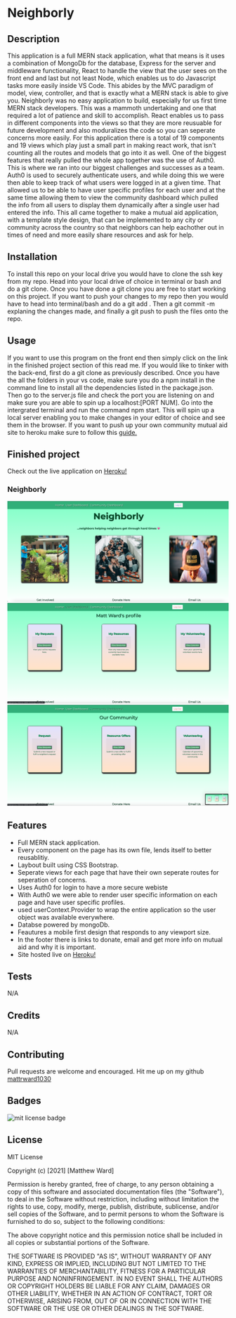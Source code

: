 # Neighborly

## Description 

This application is a full MERN stack application, what that means is it uses a combination of MongoDb for the database, Express for the server and middleware functionality, React to handle the view that the user sees on the front end and last but not least Node, which enables us to do Javascript tasks more easily inside VS Code. This abides by the MVC paradigm of model, view, controller, and that is exactly what a MERN stack is able to give you. Neighborly was no easy application to build, especially for us first time MERN stack developers. This was a mammoth undertaking and one that required a lot of patience and skill to accomplish. React enables us to pass in different components into the views so that they are more reusuable for future development and also moduralizes the code so you can seperate concerns more easily. For this application there is a total of 19 components and 19 views which play just a small part in making react work, that isn't counting all the routes and models that go into it as well. One of the biggest features that really pulled the whole app together was the use of Auth0. This is where we ran into our biggest challenges and successes as a team. Auth0 is used to securely authenticate users, and while doing this we were then able to keep track of what users were logged in at a given time. That allowed us to be able to have user specific profiles for each user and at the same time allowing them to view the community dashboard which pulled the info from all users to display them dynamically after a single user had entered the info. This all came together to make a mutual aid application, with a template style design, that can be implemented to any city or community across the country so that neighbors can help eachother out in times of need and more easily share resources and ask for help. 

## Installation

To install this repo on your local drive you would have to clone the ssh key from my repo. Head into your local drive of choice in terminal or bash and do a git clone. Once you have done a git clone you are free to start working on this project. If you want to push your changes to my repo then you would have to head into terminal/bash and do a git add . Then a git commit -m explaning the changes made, and finally a git push to push the files onto the repo. 

## Usage 

If you want to use this program on the front end then simply click on the link in the finished project section of this read me. If you would like to tinker with the back-end, first do a git clone as previously described. Once you have the all the folders in your vs code, make sure you do a npm install in the command line to install all the dependencies listed in the package.json. Then go to the server.js file and check the port you are listening on and make sure you are able to spin up a localhost:[PORT NUM]. Go into the intergrated terminal and run the command npm start. This will spin up a local server enabling you to make changes in your editor of choice and see them in the browser. If you want to push up your own community mutual aid site to heroku make sure to follow this <a href="https://blog.heroku.com/deploying-react-with-zero-configuration" target="_blank">guide.</a>

## Finished project

Check out the live application on <a href="https://young-wildwood-89055.herokuapp.com">Heroku!</a>

 ### Neighborly

 <img src="./client/src/images/neighborly-homepage.png" alt="neighborly home page">
 <img src="./client/src/images/neighborly-userdashboard.png"alt="neighborly user page">
 <img src="./client/src/images/neighborly-communitydashboard.png" alt="neighborly community page">


 

## Features
<ul>
<li> Full MERN stack application.</li>
<li> Every component on the page has its own file, lends itself to better reusablitiy.</li>
<li> Laybout built using CSS Bootstrap.</li>
<li>Seperate views for each page that have their own seperate routes for seperation of concerns.</li>
<li>Uses Auth0 for login to have a more secure webiste</li>
<li>With Auth0 we were able to render user specific information on each page and have user specific profiles.</li>
<li>used userContext.Provider to wrap the entire application so the user object was available everywhere.</li>
<li>Databse powered by mongoDb.</li>
<li>Feautures a mobile first design that responds to any viewport size.</li>
<li>In the footer there is links to donate, email and get more info on mutual aid and why it is important.</li>
<li>Site hosted live on <a href="https://young-wildwood-89055.herokuapp.com">Heroku!</a> </li>

</ul>

## Tests
N/A

## Credits
N/A

## Contributing

Pull requests are welcome and encouraged. Hit me up on my github <a href="https://github.com/mattrward1030">mattrward1030</a>

## Badges
 <img src="https://shields.io/badge/license-MIT-green" alt="mit license badge">

## License

MIT License

Copyright (c) [2021] [Matthew Ward]

Permission is hereby granted, free of charge, to any person obtaining a copy
of this software and associated documentation files (the "Software"), to deal
in the Software without restriction, including without limitation the rights
to use, copy, modify, merge, publish, distribute, sublicense, and/or sell
copies of the Software, and to permit persons to whom the Software is
furnished to do so, subject to the following conditions:

The above copyright notice and this permission notice shall be included in all
copies or substantial portions of the Software.

THE SOFTWARE IS PROVIDED "AS IS", WITHOUT WARRANTY OF ANY KIND, EXPRESS OR
IMPLIED, INCLUDING BUT NOT LIMITED TO THE WARRANTIES OF MERCHANTABILITY,
FITNESS FOR A PARTICULAR PURPOSE AND NONINFRINGEMENT. IN NO EVENT SHALL THE
AUTHORS OR COPYRIGHT HOLDERS BE LIABLE FOR ANY CLAIM, DAMAGES OR OTHER
LIABILITY, WHETHER IN AN ACTION OF CONTRACT, TORT OR OTHERWISE, ARISING FROM,
OUT OF OR IN CONNECTION WITH THE SOFTWARE OR THE USE OR OTHER DEALINGS IN THE
SOFTWARE.
